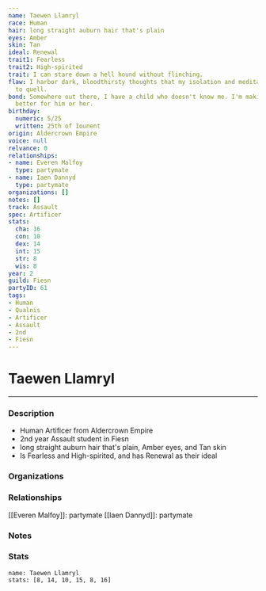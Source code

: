 ```yaml
---
name: Taewen Llamryl
race: Human
hair: long straight auburn hair that's plain
eyes: Amber
skin: Tan
ideal: Renewal
trait1: Fearless
trait2: High-spirited
trait: I can stare down a hell hound without flinching.
flaw: I harbor dark, bloodthirsty thoughts that my isolation and meditation failed
  to quell.
bond: Somewhere out there, I have a child who doesn't know me. I'm making the world
  better for him or her.
birthday:
  numeric: 5/25
  written: 25th of Iounent
origin: Aldercrown Empire
voice: null
relvance: 0
relationships:
- name: Everen Malfoy
  type: partymate
- name: Iaen Dannyd
  type: partymate
organizations: []
notes: []
track: Assault
spec: Artificer
stats:
  cha: 16
  con: 10
  dex: 14
  int: 15
  str: 8
  wis: 8
year: 2
guild: Fiesn
partyID: 61
tags:
- Human
- Qualnis
- Artificer
- Assault
- 2nd
- Fiesn
---
```

# Taewen Llamryl
---
### Description
- Human Artificer from Aldercrown Empire
- 2nd year Assault student in Fiesn
- long straight auburn hair that's plain, Amber eyes, and Tan skin
- Is Fearless and High-spirited, and has Renewal as their ideal

### Organizations

### Relationships
[[Everen Malfoy]]: partymate
[[Iaen Dannyd]]: partymate

### Notes

### Stats
```statblock
name: Taewen Llamryl
stats: [8, 14, 10, 15, 8, 16]
```